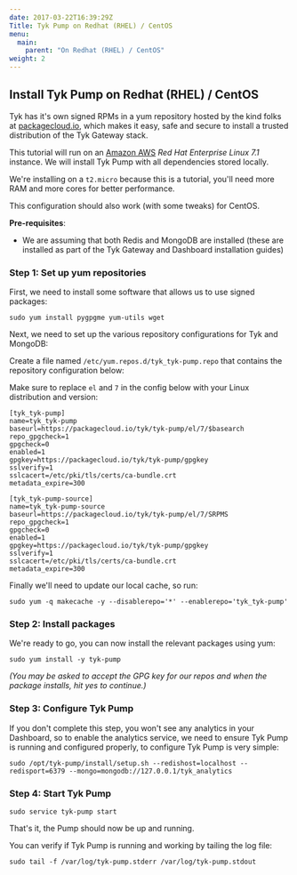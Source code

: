 ```yaml
---
date: 2017-03-22T16:39:29Z
Title: Tyk Pump on Redhat (RHEL) / CentOS
menu:
  main:
    parent: "On Redhat (RHEL) / CentOS"
weight: 2 
---
```


## <a name="install-tyk-redhat"></a>Install Tyk Pump on Redhat (RHEL) / CentOS

Tyk has it's own signed RPMs in a yum repository hosted by the kind folks at [packagecloud.io][1], which makes it easy, safe and secure to install a trusted distribution of the Tyk Gateway stack.

This tutorial will run on an [Amazon AWS][2] *Red Hat Enterprise Linux 7.1* instance. We will install Tyk Pump with all dependencies stored locally.

We're installing on a `t2.micro` because this is a tutorial, you'll need more RAM and more cores for better performance.

This configuration should also work (with some tweaks) for CentOS.

**Pre-requisites**:

*   We are assuming that both Redis and MongoDB are installed (these are installed as part of the Tyk Gateway and Dashboard installation guides)

### Step 1: Set up yum repositories

First, we need to install some software that allows us to use signed packages:
```{.copyWrapper}
sudo yum install pygpgme yum-utils wget
```

Next, we need to set up the various repository configurations for Tyk and MongoDB:

Create a file named `/etc/yum.repos.d/tyk_tyk-pump.repo` that contains the repository configuration below: 

Make sure to replace `el` and `7` in the config below with your Linux distribution and version:
```{.copyWrapper}
[tyk_tyk-pump]
name=tyk_tyk-pump
baseurl=https://packagecloud.io/tyk/tyk-pump/el/7/$basearch
repo_gpgcheck=1
gpgcheck=0
enabled=1
gpgkey=https://packagecloud.io/tyk/tyk-pump/gpgkey
sslverify=1
sslcacert=/etc/pki/tls/certs/ca-bundle.crt
metadata_expire=300

[tyk_tyk-pump-source]
name=tyk_tyk-pump-source
baseurl=https://packagecloud.io/tyk/tyk-pump/el/7/SRPMS
repo_gpgcheck=1
gpgcheck=0
enabled=1
gpgkey=https://packagecloud.io/tyk/tyk-pump/gpgkey
sslverify=1
sslcacert=/etc/pki/tls/certs/ca-bundle.crt
metadata_expire=300
```

Finally we'll need to update our local cache, so run:
```{.copyWrapper}
sudo yum -q makecache -y --disablerepo='*' --enablerepo='tyk_tyk-pump'
```

### Step 2: Install packages

We're ready to go, you can now install the relevant packages using yum:
```{.copyWrapper}
sudo yum install -y tyk-pump
```

*(You may be asked to accept the GPG key for our repos and when the package installs, hit yes to continue.)*

### Step 3: Configure Tyk Pump

If you don't complete this step, you won't see any analytics in your Dashboard, so to enable the analytics service, we need to ensure Tyk Pump is running and configured properly, to configure Tyk Pump is very simple:
```{.copyWrapper}
sudo /opt/tyk-pump/install/setup.sh --redishost=localhost --redisport=6379 --mongo=mongodb://127.0.0.1/tyk_analytics
```
### Step 4: Start Tyk Pump
```{.copyWrapper}
sudo service tyk-pump start
```

That's it, the Pump should now be up and running.

You can verify if Tyk Pump is running and working by tailing the log file:
```{.copyWrapper}
sudo tail -f /var/log/tyk-pump.stderr /var/log/tyk-pump.stdout
```
 [1]: https://packagecloud.io
 [2]: http://aws.amazon.com
